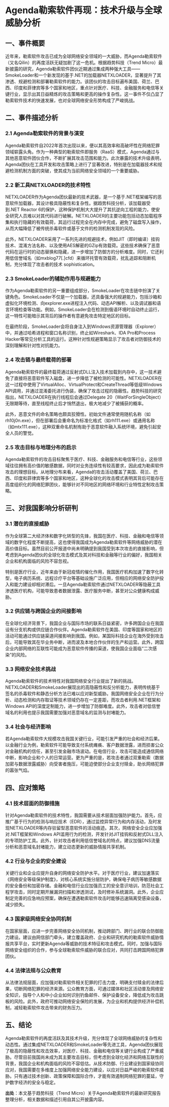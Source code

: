 # Agenda勒索软件再现：技术升级与全球威胁分析

## 一、事件概要

近年来，勒索软件攻击已成为全球网络安全领域的一大威胁，而Agenda勒索软件（又名Qilin）的再度活跃无疑加剧了这一危机。根据趋势科技（Trend Micro）最新披露的研究，Agenda勒索软件团伙近期通过集成两种强大工具——SmokeLoader和一个新发现的基于.NET的加载器NETXLOADER，显著提升了其渗透、规避检测和部署勒索软件的能力。该团伙的攻击目标遍布美国、荷兰、巴西、印度和菲律宾等多个国家和地区，重点针对医疗、科技、金融服务和电信等关键行业，显示出其日益精炼的攻击策略和更高的操作复杂性。这一事件不仅凸显了勒索软件技术的快速发展，也对全球网络安全形势构成了严峻挑战。

## 二、事件描述分析

### 2.1 Agenda勒索软件的背景与演变

Agenda勒索软件自2022年首次出现以来，便以其高效率和高破坏性在网络犯罪领域崭露头角。作为一种典型的勒索软件即服务（RaaS）模式，Agenda通过与其他恶意软件团伙合作，不断扩展其攻击范围和能力。此次暴露的技术升级表明，Agenda团伙在工具开发和攻击策略上进行了显著改进，特别是在加载器技术和规避检测机制方面的突破，使其成为当前网络安全领域的一个重要威胁。

### 2.2 新工具NETXLOADER的技术特性

NETXLOADER作为Agenda团伙最新的技术武器，是一个基于.NET框架编写的恶意软件加载器，其设计极具隐蔽性和复杂性。据趋势科技分析，该加载器受到.NET Reactor 6的保护，这种保护机制大大提升了其抗逆向工程的能力，使安全研究人员难以对其代码进行破解。NETXLOADER的主要功能包括动态加载程序集和执行隐藏的有效载荷，其运行过程完全在内存中完成，避免了磁盘写入操作，从而大幅降低了被传统杀毒软件或基于文件的检测机制发现的风险。

此外，NETXLOADER采用了一系列先进的规避技术，例如JIT（即时编译）挂钩技术、混淆方法名称、以及使用AES解密的GZip有效载荷。这些技术确保了恶意代码在运行时的动态替换和隐藏，进一步增加了防御方的分析难度。同时，它还利用低信誉域名（如mxblog77[.]cfd）来循环托管有效载荷，扰乱追踪和阻断机制，充分体现了攻击者的技术 sophistication。

### 2.3 SmokeLoader的辅助作用与规避能力

作为Agenda勒索软件的另一重要组成部分，SmokeLoader在攻击链中扮演了关键角色。SmokeLoader不仅是一个加载器，还具备强大的规避能力，包括沙箱和虚拟化环境检测、向explorer.exe进程注入代码、动态API解析、以及调试器和语言环境检查等功能。例如，SmokeLoader会在检测到俄语环境时自动终止运行，这一特性可能暗示其背后的操作者有意避免攻击特定地区的目标。

在最终阶段，SmokeLoader会将自身注入到Windows资源管理器（Explorer）中，并通过哈希进程和窗口名称识别，终止如Wireshark、IDA Pro和Process Hacker等常见分析工具的运行。这种针对性规避策略显示了攻击者对防御技术的深刻理解和针对性对抗能力。

### 2.4 攻击链与最终载荷的部署

Agenda勒索软件的最终载荷通过反射式DLL注入技术加载到内存中，这一技术避免了直接将恶意软件写入磁盘，进一步降低了被检测的可能性。NETXLOADER在这一过程中使用了VirtualAlloc、VirtualProtect和CreateThread等低级Windows API调用，并通过混淆委托进行伪装，确保了攻击过程的隐蔽性。趋势科技的研究指出，NETXLOADER在执行线程后会通过Delegate 20（WaitForSingleObject）无限期等待，直至线程终止后才悄然退出，极大地减少了被捕获的概率。

此外，恶意文件的命名策略也颇具狡猾性。初始文件通常使用随机名称（如rh10j0n.exe），但在部署后会重命名为标准化格式（如rh111.exe）或通用名称（如mtx111.exe），这种双重命名机制有助于恶意软件融入系统环境，避免引起安全人员的警觉。

### 2.5 攻击目标与地理分布的启示

Agenda勒索软件的攻击目标聚焦于医疗、科技、金融服务和电信等行业，这些领域往往拥有高价值的敏感数据，同时对业务连续性有较高要求，因此成为勒索软件攻击的理想目标。从地理分布来看，Agenda的攻击活动覆盖了美国、荷兰、巴西、印度和菲律宾等多个国家和地区，这种全球化的攻击模式表明其背后可能存在高度组织化的网络犯罪团伙，能够针对不同地区的网络环境和行业特性定制攻击策略。

## 三、对我国影响分析研判

### 3.1 潜在的直接威胁

作为全球第二大经济体和数字化转型的先锋，我国在医疗、科技、金融和电信等领域的数字化程度不断提高，这也使得我国成为Agenda勒索软件等网络威胁的潜在高价值目标。虽然目前公开报道中尚未明确提到我国受到本次攻击的直接影响，但考虑到Agenda团伙的全球化攻击模式及其对科技和金融等行业的偏好，我国相关企业和机构面临的风险不容忽视。

特别是医疗行业，近年来由于新冠疫情的催化作用，我国医疗机构加速了数字化转型，电子病历系统、远程诊疗平台等基础设施广泛应用，但相应的网络安全防护投入和能力建设却相对滞后。一旦Agenda勒索软件通过NETXLOADER等隐蔽工具渗透医疗机构，可能导致患者数据泄露、医疗服务中断，甚至对公众健康构成威胁。

### 3.2 供应链与跨国企业的间接影响

在全球化经济背景下，我国企业与国际市场的联系日益紧密，许多跨国企业在我国设有分支机构或供应链合作伙伴。Agenda勒索软件在美国、印度等国家和地区的活动可能通过供应链渠道间接影响到我国。例如，某国际科技企业在海外受到攻击后，可能导致其在华业务中断，进而波及本地合作伙伴的生产和运营。此外，跨国企业内部网络的互联性可能成为恶意软件传播的渠道，使我国企业面临“二次感染”的风险。

### 3.3 网络安全技术挑战

Agenda勒索软件的技术特性对我国网络安全行业提出了新的挑战。NETXLOADER和SmokeLoader展现出的高隐蔽性和反分析能力，表明传统基于签名的杀毒软件和静态分析方法已难以应对新型威胁。我国网络安全企业在行为分析、动态检测和内存取证等技术领域仍存在一定差距，而攻击者利用.NET框架和Windows API的深度定制能力，进一步增加了防御难度。此外，攻击者对低信誉域名的利用也提示我国需要加强对恶意域名的监测与封堵能力。

### 3.4 社会与经济影响

若Agenda勒索软件大规模攻击我国关键行业，可能引发严重的社会和经济后果。以金融行业为例，勒索软件可能导致支付系统瘫痪、客户数据泄露，进而损害公众对金融机构的信任，甚至引发金融市场波动。在电信行业，攻击可能造成通信网络中断，影响企业和个人的日常运营。更为严重的是，若攻击者通过双重勒索（数据加密与数据泄露威胁）向受害者施压，可能迫使部分企业支付赎金，助长网络犯罪的嚣张气焰。

## 四、应对策略

### 4.1 技术层面的防御措施

针对Agenda勒索软件的技术特性，我国需要从技术层面加强防护能力。首先，应推广基于行为的检测与响应技术（EDR），通过监控异常行为和内存活动，及时发现NETXLOADER等内存驻留型恶意软件的活动痕迹。其次，网络安全企业应加强对.NET框架和Windows API滥用行为的检测，开发针对JIT挂钩和反射式DLL注入的专项防护工具。此外，针对攻击者利用低信誉域名的特点，建议加强DNS流量分析和恶意域名封堵能力，建立动态更新的威胁情报共享机制。

### 4.2 行业与企业的安全建设

关键行业和企业应提升自身的网络安全防护水平。对于医疗行业，建议加速落实《网络安全等级保护制度》，对核心系统实施分层防护，确保电子病历等敏感数据的安全备份和加密存储。金融和电信行业应加强员工的安全意识培训，防范社会工程学攻击，同时定期开展漏洞扫描和渗透测试，及时修补系统漏洞。此外，企业应制定完善的应急响应预案，确保在遭遇勒索软件攻击时能够迅速隔离受感染设备，减少损失。

### 4.3 国家级网络安全协同机制

在国家层面，应进一步完善网络安全协同机制，推动跨部门、跨行业的联合防御能力建设。建议由网信部门牵头，建立覆盖政府、企业和研究机构的勒索软件威胁情报共享平台，实时更新Agenda等威胁的技术特征和攻击模式。同时，加强与国际网络安全组织的合作，参与全球勒索软件威胁的联合应对，共同打击跨国网络犯罪团伙。

### 4.4 法律法规与公众教育

从法律法规层面，应加强对勒索软件相关犯罪的打击力度，明确支付赎金的法律后果，切断网络犯罪的经济来源。公众教育方面，可通过媒体和社区活动普及网络安全知识，指导个人和中小企业如何识别钓鱼邮件、保护设备安全，降低成为攻击跳板的风险。此外，政府可推动网络安全保险的发展，为企业和机构提供经济补偿机制，减轻勒索软件攻击带来的财务压力。

## 五、结论

Agenda勒索软件的再度活跃及其技术升级，充分体现了全球网络威胁的复杂性和动态性。通过集成NETXLOADER和SmokeLoader等先进工具，Agenda团伙展现了极高的隐蔽性和攻击效率，对医疗、科技、金融和电信等关键行业构成了严重威胁。尽管目前我国尚未成为其主要攻击目标，但考虑到全球化经济和网络互联性的背景，我国企业和机构面临的风险不容低估。从技术防御、行业建设到国家级协同应对，我国需要在多维度上加强网络安全能力建设，以应对日益严峻的勒索软件威胁。只有通过技术创新、政策保障和国际合作，才能有效遏制网络犯罪的蔓延，守护数字经济的安全与稳定。

**出处**：本文基于趋势科技（Trend Micro）关于Agenda勒索软件的最新研究报告整理分析，相关数据和描述引用自其公开披露内容。